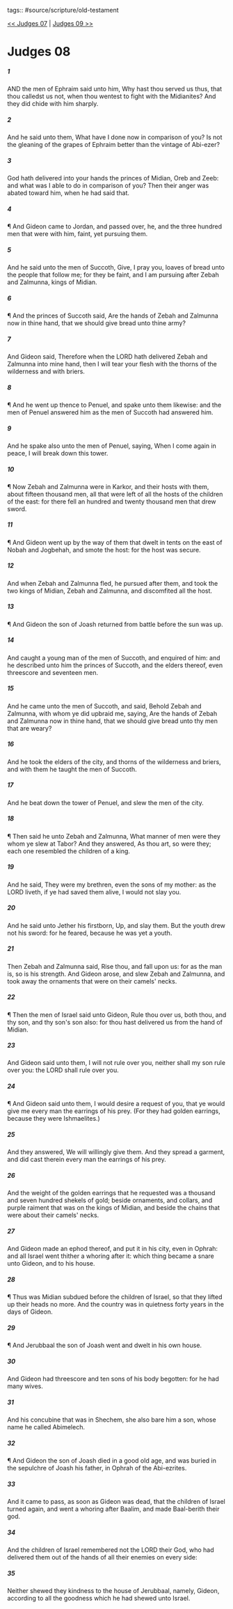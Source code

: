 tags:: #source/scripture/old-testament

[<< Judges 07](/old-testament/07_Judges/Judges_07.md) | [Judges 09 >>](/old-testament/07_Judges/Judges_09.md)

# Judges 08

##### 1

AND the men of Ephraim said unto him, Why hast thou served us thus, that thou calledst us not, when thou wentest to fight with the Midianites? And they did chide with him sharply.

##### 2

And he said unto them, What have I done now in comparison of you? Is not the gleaning of the grapes of Ephraim better than the vintage of Abi-ezer?

##### 3

God hath delivered into your hands the princes of Midian, Oreb and Zeeb: and what was I able to do in comparison of you? Then their anger was abated toward him, when he had said that.

##### 4

¶ And Gideon came to Jordan, and passed over, he, and the three hundred men that were with him, faint, yet pursuing them.

##### 5

And he said unto the men of Succoth, Give, I pray you, loaves of bread unto the people that follow me; for they be faint, and I am pursuing after Zebah and Zalmunna, kings of Midian.

##### 6

¶ And the princes of Succoth said, Are the hands of Zebah and Zalmunna now in thine hand, that we should give bread unto thine army?

##### 7

And Gideon said, Therefore when the LORD hath delivered Zebah and Zalmunna into mine hand, then I will tear your flesh with the thorns of the wilderness and with briers.

##### 8

¶ And he went up thence to Penuel, and spake unto them likewise: and the men of Penuel answered him as the men of Succoth had answered him.

##### 9

And he spake also unto the men of Penuel, saying, When I come again in peace, I will break down this tower.

##### 10

¶ Now Zebah and Zalmunna were in Karkor, and their hosts with them, about fifteen thousand men, all that were left of all the hosts of the children of the east: for there fell an hundred and twenty thousand men that drew sword.

##### 11

¶ And Gideon went up by the way of them that dwelt in tents on the east of Nobah and Jogbehah, and smote the host: for the host was secure.

##### 12

And when Zebah and Zalmunna fled, he pursued after them, and took the two kings of Midian, Zebah and Zalmunna, and discomfited all the host.

##### 13

¶ And Gideon the son of Joash returned from battle before the sun was up.

##### 14

And caught a young man of the men of Succoth, and enquired of him: and he described unto him the princes of Succoth, and the elders thereof, even threescore and seventeen men.

##### 15

And he came unto the men of Succoth, and said, Behold Zebah and Zalmunna, with whom ye did upbraid me, saying, Are the hands of Zebah and Zalmunna now in thine hand, that we should give bread unto thy men that are weary?

##### 16

And he took the elders of the city, and thorns of the wilderness and briers, and with them he taught the men of Succoth.

##### 17

And he beat down the tower of Penuel, and slew the men of the city.

##### 18

¶ Then said he unto Zebah and Zalmunna, What manner of men were they whom ye slew at Tabor? And they answered, As thou art, so were they; each one resembled the children of a king.

##### 19

And he said, They were my brethren, even the sons of my mother: as the LORD liveth, if ye had saved them alive, I would not slay you.

##### 20

And he said unto Jether his firstborn, Up, and slay them. But the youth drew not his sword: for he feared, because he was yet a youth.

##### 21

Then Zebah and Zalmunna said, Rise thou, and fall upon us: for as the man is, so is his strength. And Gideon arose, and slew Zebah and Zalmunna, and took away the ornaments that were on their camels' necks.

##### 22

¶ Then the men of Israel said unto Gideon, Rule thou over us, both thou, and thy son, and thy son's son also: for thou hast delivered us from the hand of Midian.

##### 23

And Gideon said unto them, I will not rule over you, neither shall my son rule over you: the LORD shall rule over you.

##### 24

¶ And Gideon said unto them, I would desire a request of you, that ye would give me every man the earrings of his prey. (For they had golden earrings, because they were Ishmaelites.)

##### 25

And they answered, We will willingly give them. And they spread a garment, and did cast therein every man the earrings of his prey.

##### 26

And the weight of the golden earrings that he requested was a thousand and seven hundred shekels of gold; beside ornaments, and collars, and purple raiment that was on the kings of Midian, and beside the chains that were about their camels' necks.

##### 27

And Gideon made an ephod thereof, and put it in his city, even in Ophrah: and all Israel went thither a whoring after it: which thing became a snare unto Gideon, and to his house.

##### 28

¶ Thus was Midian subdued before the children of Israel, so that they lifted up their heads no more. And the country was in quietness forty years in the days of Gideon.

##### 29

¶ And Jerubbaal the son of Joash went and dwelt in his own house.

##### 30

And Gideon had threescore and ten sons of his body begotten: for he had many wives.

##### 31

And his concubine that was in Shechem, she also bare him a son, whose name he called Abimelech.

##### 32

¶ And Gideon the son of Joash died in a good old age, and was buried in the sepulchre of Joash his father, in Ophrah of the Abi-ezrites.

##### 33

And it came to pass, as soon as Gideon was dead, that the children of Israel turned again, and went a whoring after Baalim, and made Baal-berith their god.

##### 34

And the children of Israel remembered not the LORD their God, who had delivered them out of the hands of all their enemies on every side:

##### 35

Neither shewed they kindness to the house of Jerubbaal, namely, Gideon, according to all the goodness which he had shewed unto Israel.
